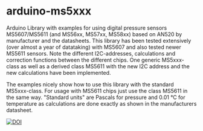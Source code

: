 arduino-ms5xxx
==============

Arduino Library with examples for using digital pressure sensors MS5607/MS5611 (and MS56xx, MS57xx, MS58xx) based on AN520 by manufacturer and the datasheets. This library has been tested extensively (over almost a year of datataking) with MS5607 and also tested newer MS5611 sensors. 
Note the different I2C-addresses, calculations and correction functions between the different chips. One generic MS5xxx-class as well as a derived class MS5611 with the new I2C address and the new calculations have been implemented.

The examples nicely show how to use this library with the standard MS5xxx-class. For usage with MS5611 chips just use the class MS5611 in the same way.
"Standard units" are Pascals for pressure and 0.01 °C for temperature as calculations are done exactly as shown in the manufacturers datasheet.

[![DOI](https://zenodo.org/badge/doi/10.5281/zenodo.47085.svg)](http://dx.doi.org/10.5281/zenodo.47085)

